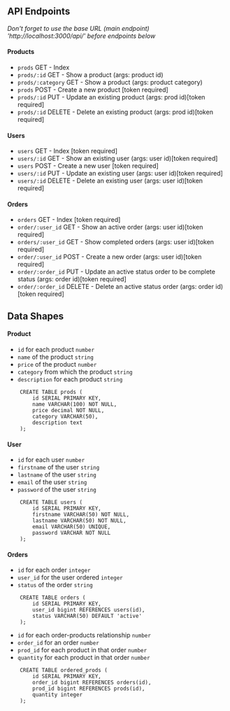 ## API Endpoints

_Don't forget to use the base URL (main endpoint) 'http://localhost:3000/api/' before endpoints below_

#### Products

- `prods` GET - Index
- `prods/:id` GET - Show a product (args: product id)
- `prods/:category` GET - Show a product (args: product category)
- `prods` POST - Create a new product [token required]
- `prods/:id` PUT - Update an existing product (args: prod id)[token required]
- `prods/:id` DELETE - Delete an existing product (args: prod id)[token required]

#### Users

- `users` GET - Index [token required]
- `users/:id` GET - Show an existing user (args: user id)[token required]
- `users` POST - Create a new user [token required]
- `users/:id` PUT - Update an existing user (args: user id)[token required]
- `users/:id` DELETE - Delete an existing user (args: user id)[token required]

#### Orders

- `orders` GET - Index [token required]
- `order/:user_id` GET - Show an active order (args: user id)[token required]
- `orders/:user_id` GET - Show completed orders (args: user id)[token required]
- `order/:user_id` POST - Create a new order (args: user id)[token required]
- `order/:order_id` PUT - Update an active status order to be complete status (args: order id)[token required]
- `order/:order_id` DELETE - Delete an active status order (args: order id)[token required]

## Data Shapes

#### Product

- `id` for each product `number`
- `name` of the product `string`
- `price` of the product `number`
- `category` from which the product `string`
- `description` for each product `string`

```
    CREATE TABLE prods (
        id SERIAL PRIMARY KEY,
        name VARCHAR(100) NOT NULL,
        price decimal NOT NULL,
        category VARCHAR(50),
        description text
    );
```

#### User

- `id` for each user `number`
- `firstname` of the user `string`
- `lastname` of the user `string`
- `email` of the user `string`
- `password` of the user `string`

```
    CREATE TABLE users (
        id SERIAL PRIMARY KEY,
        firstname VARCHAR(50) NOT NULL,
        lastname VARCHAR(50) NOT NULL,
        email VARCHAR(50) UNIQUE,
        password VARCHAR NOT NULL
    );
```

#### Orders

- `id` for each order `integer`
- `user_id` for the user ordered `integer`
- `status` of the order `string`

```
    CREATE TABLE orders (
        id SERIAL PRIMARY KEY,
        user_id bigint REFERENCES users(id),
        status VARCHAR(50) DEFAULT 'active'
    );
```

- `id` for each order-products relationship `number`
- `order_id` for an order `number`
- `prod_id` for each product in that order `number`
- `quantity` for each product in that order `number`

```
    CREATE TABLE ordered_prods (
        id SERIAL PRIMARY KEY,
        order_id bigint REFERENCES orders(id),
        prod_id bigint REFERENCES prods(id),
        quantity integer
    );
```
